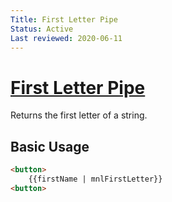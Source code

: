 ```yaml
---
Title: First Letter Pipe
Status: Active
Last reviewed: 2020-06-11
---
```


# [First Letter Pipe](/projects/commons/src/lib/pipes/first-letter-pipe.ts "Defined in first-letter-pipe.ts")

Returns the first letter of a string.

## Basic Usage

```html
<button>
    {{firstName | mnlFirstLetter}}
<button>
```